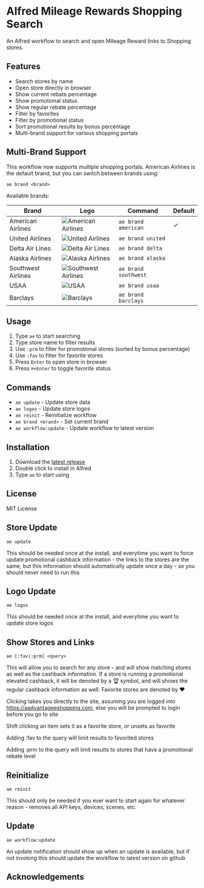 # Alfred Mileage Rewards Shopping Search

An Alfred workflow to search and open Mileage Reward links to Shopping stores.

## Features

- Search stores by name
- Open store directly in browser
- Show current rebate percentage
- Show promotional status
- Show regular rebate percentage
- Filter by favorites
- Filter by promotional status
- Sort promotional results by bonus percentage
- Multi-brand support for various shopping portals

## Multi-Brand Support

This workflow now supports multiple shopping portals. American Airlines is the default brand, but you can switch between brands using:

```
ae brand <brand>
```

Available brands:

| Brand | Logo | Command | Default |
|-------|------|---------|---------|
| American Airlines | ![American Airlines](https://www.aa.com/favicon.ico) | `ae brand american` | ✓ |
| United Airlines | ![United Airlines](https://www.united.com/favicon.ico) | `ae brand united` | |
| Delta Air Lines | ![Delta Air Lines](https://www.delta.com/favicon.ico) | `ae brand delta` | |
| Alaska Airlines | ![Alaska Airlines](https://www.alaskaair.com/favicon.ico) | `ae brand alaska` | |
| Southwest Airlines | ![Southwest Airlines](https://www.southwest.com/favicon.ico) | `ae brand southwest` | |
| USAA | ![USAA](https://www.usaa.com/favicon.ico) | `ae brand usaa` | |
| Barclays | ![Barclays](https://www.barclays.com/favicon.ico) | `ae brand barclays` | |

## Usage

1. Type `ae` to start searching
2. Type store name to filter results
3. Use `:prm` to filter for promotional stores (sorted by bonus percentage)
4. Use `:fav` to filter for favorite stores
5. Press `Enter` to open store in browser
6. Press `⌘+Enter` to toggle favorite status

## Commands

- `ae update` - Update store data
- `ae logos` - Update store logos
- `ae reinit` - Reinitialize workflow
- `ae brand <brand>` - Set current brand
- `ae workflow:update` - Update workflow to latest version

## Installation

1. Download the [latest release](https://github.com/schwark/alfred-aadvantageshopping/releases/latest)
2. Double click to install in Alfred
3. Type `ae` to start using

## License

MIT License

## Store Update

```
ae update
```
This should be needed once at the install, and everytime you want to force update promotional cashback information - the links to the stores are the same, but this information should automatically update once a day - so you should never need to run this

## Logo Update

```
ae logos
```
This should be needed once at the install, and everytime you want to update store logos

## Show Stores and Links

```
ae [:fav|:prm] <query>
```
This will allow you to search for any store - and will show matching stores as well as the cashback information. If a store is running a promotional elevated cashback, it will be denoted by a 🏆 symbol, and will shows the regular cashback information as well. Favorite stores are denoted by ❤️

Clicking takes you directly to the site, assuming you are logged into https://aadvantageeshopping.com, else you will be prompted to login before you go to site

Shift clicking an item sets it as a favorite store, or unsets as favorite

Adding :fav to the query will limit results to favorited stores

Adding :prm to the query will limit results to stores that have a promotional rebate level


## Reinitialize

```
ae reinit
```
This should only be needed if you ever want to start again for whatever reason - removes all API keys, devices, scenes, etc.

## Update

```
ae workflow:update
```
An update notification should show up when an update is available, but if not invoking this should update the workflow to latest version on github

## Acknowledgements

